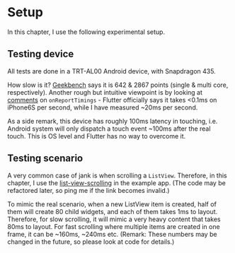 # Setup

In this chapter, I use the following experimental setup.

## Testing device

All tests are done in a TRT-AL00 Android device, with Snapdragon 435.

How slow is it? [Geekbench](https://nerdschalk.com/huawei-enjoy-7-plus-benchmarks-now-available/) says it is 642 & 2867 points (single & multi core, respectively). Another rough but intuitive viewpoint is by looking at [comments](https://api.flutter.dev/flutter/dart-ui/PlatformDispatcher/onReportTimings.html) on `onReportTimings` - Flutter officially says it takes <0.1ms on iPhone6S per second, while I have measured ~20ms per second. <!-- #6127 -->

As a side remark, this device has roughly 100ms latency in touching, i.e. Android system will only dispatch a touch event ~100ms after the real touch. This is OS level and Flutter has no way to overcome it.

## Testing scenario

A very common case of jank is when scrolling a `ListView`. Therefore, in this chapter, I use the [list-view-scrolling](https://github.com/fzyzcjy/flutter_smooth/blob/master/packages/smooth/example/lib/example_list_view/example_list_view_page.dart) in the example app. (The code may be refactored later, so ping me if the link becomes invalid.)

To mimic the real scenario, when a new ListView item is created, half of them will create 80 child widgets, and each of them takes 1ms to layout. Therefore, for slow scrolling, it will mimic a very heavy content that takes 80ms to layout. For fast scrolling where multiple items are created in one frame, it can be ~160ms, ~240ms etc. (Remark: These numbers may be changed in the future, so please look at code for details.)